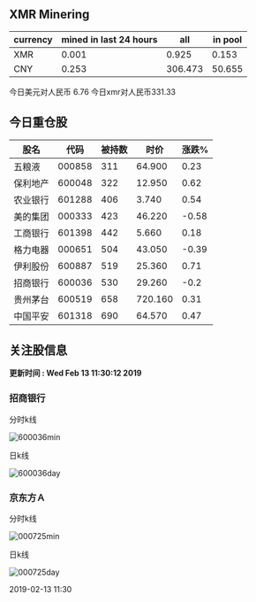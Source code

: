 ## XMR Minering

|currency|mined in last 24 hours|all|in pool|
|---|---|---|---|
|XMR|0.001|0.925|0.153|
|CNY|0.253|306.473|50.655|

今日美元对人民币 6.76	今日xmr对人民币331.33


## 今日重仓股 

|股名|代码|被持数|时价|涨跌%|
|---|---|---|---|---|
|五粮液|000858|311|64.900|0.23|
|保利地产|600048|322|12.950|0.62|
|农业银行|601288|406|3.740|0.54|
|美的集团|000333|423|46.220|-0.58|
|工商银行|601398|442|5.660|0.18|
|格力电器|000651|504|43.050|-0.39|
|伊利股份|600887|519|25.360|0.71|
|招商银行|600036|530|29.260|-0.2|
|贵州茅台|600519|658|720.160|0.31|
|中国平安|601318|690|64.570|0.47|

## 关注股信息
**更新时间 : Wed Feb 13 11:30:12 2019**
### 招商银行 
分时k线

![600036min](http://image.sinajs.cn/newchart/min/n/sh600036.gif)

日k线

![600036day](http://image.sinajs.cn/newchart/daily/n/sh600036.gif)

### 京东方Ａ 
分时k线

![000725min](http://image.sinajs.cn/newchart/min/n/sz000725.gif)

日k线

![000725day](http://image.sinajs.cn/newchart/daily/n/sz000725.gif)

2019-02-13 11:30